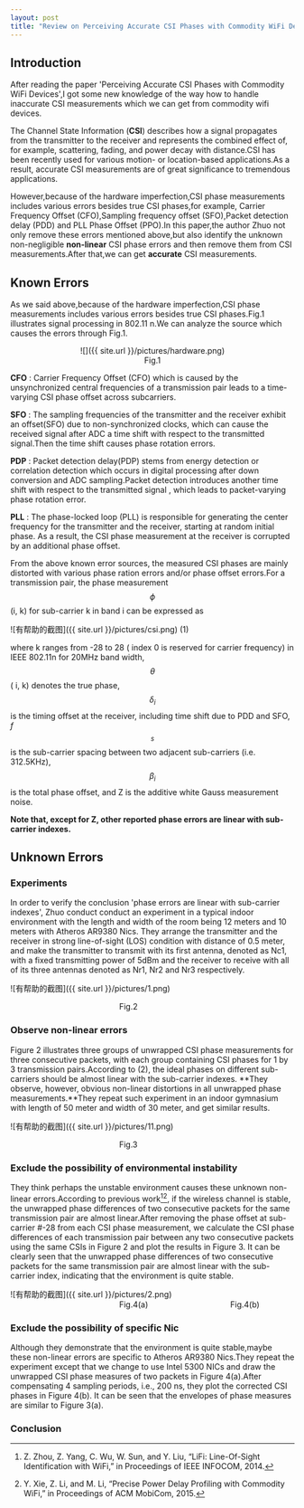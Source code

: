 ```yaml
---
layout: post
title: "Review on Perceiving Accurate CSI Phases with Commodity WiFi Devices"
---
```


## Introduction

After reading the paper 'Perceiving Accurate CSI Phases with Commodity WiFi Devices',I got some new knowledge of the way how to handle inaccurate CSI measurements which we can get from commodity wifi devices.

The Channel State Information (**CSI**) describes how a signal propagates from the transmitter to the receiver and represents the combined effect of, for example, scattering, fading, and power decay with distance.CSI has been recently used for various motion- or location-based applications.As a result, accurate CSI measurements are of great significance to tremendous applications.

However,because of the hardware imperfection,CSI phase measurements includes various errors besides true CSI phases,for example, Carrier Frequency Offset (CFO),Sampling frequency offset (SFO),Packet detection delay (PDD) and PLL Phase Offset (PPO).In this paper,the author Zhuo not only remove these errors mentioned above,but also identify the unknown non-negligible **non-linear** CSI phase errors and then remove them from CSI measurements.After that,we can get **accurate** CSI measurements.

## Known Errors

As we said above,because of the hardware imperfection,CSI phase measurements includes various errors besides true CSI phases.Fig.1 illustrates signal processing in 802.11 n.We can analyze the source which causes the errors through Fig.1.    

<center>![]({{ site.url }}/pictures/hardware.png)</center>  

<center>Fig.1</center>

**CFO** :  Carrier Frequency Offset (CFO) which is caused by the unsynchronized central frequencies of a transmission pair leads to a time-varying CSI phase offset across subcarriers.    

**SFO** : The sampling frequencies of the transmitter and the receiver exhibit an offset(SFO) due to non-synchronized clocks, which can cause the received signal after ADC a time shift with respect to the transmitted signal.Then the time shift causes phase rotation errors.    

**PDP** : Packet detection delay(PDP) stems from energy detection or correlation detection which occurs in digital processing after down conversion and ADC sampling.Packet detection introduces another time shift with respect to the transmitted signal , which leads to packet-varying phase rotation error.     

**PLL** : The phase-locked loop (PLL) is responsible for generating the center frequency for the transmitter and the receiver, starting at random initial phase. As a result, the CSI phase measurement at the receiver is corrupted by an additional phase offset.

From the above known error sources, the measured CSI phases are mainly distorted with various phase ration errors and/or phase offset errors.For a transmission pair, the phase measurement $$\phi$$(i, k) for sub-carrier k in band i can be expressed as     

![有帮助的截图]({{ site.url }}/pictures/csi.png) (1)

where k ranges from -28 to 28 ( index 0 is reserved for carrier frequency) in IEEE 802.11n for 20MHz band width, $$\theta$$ ( i, k) denotes the true phase, $$\delta_i$$ is the timing offset at the receiver, including time shift due to PDD and SFO, *f*$$_s$$ is the sub-carrier spacing between two adjacent sub-carriers (i.e. 312.5KHz), $$\beta_i$$ is the total phase offset, and Z is the additive white Gauss measurement noise.     

**Note that, except for Z, other reported phase errors are linear with sub-carrier indexes.**

## Unknown Errors

### Experiments

In order to verify the conclusion 'phase errors are linear with sub-carrier indexes', Zhuo conduct conduct an experiment in a typical indoor environment with the length and width of the room being 12 meters and 10 meters with Atheros AR9380 Nics. They arrange the transmitter and the receiver in strong line-of-sight (LOS) condition with distance of 0.5 meter, and make the transmitter to transmit with its first antenna, denoted as Nc1, with a fixed transmitting power of 5dBm and the receiver to receive with all of its three antennas denoted as Nr1, Nr2 and Nr3 respectively.    

![有帮助的截图]({{ site.url }}/pictures/1.png)    

&nbsp;&nbsp; &nbsp; &nbsp; &nbsp; &nbsp; &nbsp; &nbsp; &nbsp; &nbsp; &nbsp; &nbsp; &nbsp; &nbsp; &nbsp; &nbsp; &nbsp; &nbsp; &nbsp; &nbsp; &nbsp; &nbsp; &nbsp; &nbsp; &nbsp; Fig.2

### Observe non-linear errors

Figure 2 illustrates three groups of unwrapped CSI phase measurements for three consecutive packets, with each group containing CSI phases for 1 by 3 transmission pairs.According to (2), the ideal phases
on different sub-carriers should be almost linear with the sub-carrier indexes. **They observe, however, obvious non-linear distortions in all unwrapped phase measurements.**They repeat such experiment in an indoor gymnasium with length of 50 meter and width of 30 meter, and get similar results.

![有帮助的截图]({{ site.url }}/pictures/11.png)  

&nbsp;&nbsp; &nbsp; &nbsp; &nbsp; &nbsp; &nbsp; &nbsp; &nbsp; &nbsp; &nbsp; &nbsp; &nbsp; &nbsp; &nbsp; &nbsp; &nbsp; &nbsp; &nbsp; &nbsp; &nbsp; &nbsp; &nbsp; &nbsp; &nbsp; Fig.3     

### Exclude the possibility of environmental instability

They think perhaps the unstable environment causes these unknown non-linear errors.According to previous work[^1][^2], if the wireless channel is stable, the unwrapped phase differences of two consecutive packets for the same transmission pair are almost linear.After removing the phase offset at sub-carrier #-28 from each CSI phase measurement, we calculate the CSI phase differences of each transmission pair between any two consecutive packets using the same CSIs in Figure 2 and plot the results in Figure 3. It can be clearly seen that the unwrapped phase differences of two consecutive packets for the same transmission pair are almost linear with the sub-carrier index, indicating that the environment is quite stable.

![有帮助的截图]({{ site.url }}/pictures/2.png)  
&nbsp;&nbsp; &nbsp; &nbsp; &nbsp; &nbsp; &nbsp; &nbsp; &nbsp; &nbsp; &nbsp; &nbsp; &nbsp; &nbsp; &nbsp; &nbsp; &nbsp; &nbsp; &nbsp; &nbsp; &nbsp; &nbsp; &nbsp; &nbsp; &nbsp; Fig.4(a) &nbsp; &nbsp; &nbsp; &nbsp; &nbsp;  &nbsp; &nbsp; &nbsp; &nbsp; &nbsp;  &nbsp; &nbsp; &nbsp;  &nbsp; &nbsp; &nbsp; &nbsp; &nbsp; Fig.4(b)

### Exclude the possibility of specific Nic

Although they demonstrate that the environment is quite stable,maybe these non-linear errors are specific to  Atheros AR9380 Nics.They repeat the experiment except that we change to use Intel 5300 NICs and draw the unwrapped CSI phase measures of two packets in Figure 4(a).After compensating 4 sampling periods, i.e., 200 ns, they plot the corrected CSI phases in Figure 4(b). It can be seen that the envelopes of phase measures are similar to Figure 3(a).

### Conclusion



[^1]: Z. Zhou, Z. Yang, C. Wu, W. Sun, and Y. Liu, “LiFi: Line-Of-Sight Identification with WiFi,” in Proceedings of IEEE INFOCOM, 2014.
[^2]: Y. Xie, Z. Li, and M. Li, “Precise Power Delay Profiling with Commodity WiFi,” in Proceedings of ACM MobiCom, 2015.







